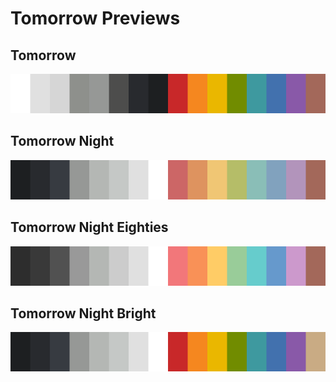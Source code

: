 # Tomorrow Previews

## Tomorrow

![tomorrow scheme preview](./png/tomorrow.png)


## Tomorrow Night

![tomorrow-night scheme preview](./png/tomorrow-night.png)


## Tomorrow Night Eighties

![tomorrow-night-eighties scheme preview](./png/tomorrow-night-eighties.png)


## Tomorrow Night Bright

![tomorrow-night-bright scheme preview](./png/tomorrow-night-bright.png)
